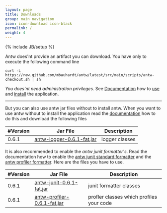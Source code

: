 ```yaml
---
layout: page
title: Downloads
group: main_navigation
icon: icon-download icon-black
permalink: /
weight: 4
---
```

{% include JB/setup %}

Antw does'nt provide an artifact you can download. You have only to execute the following command line

    curl -L https://raw.github.com/mbauhardt/antw/latest/src/main/scripts/antw-checkout.sh | sh

*You does'nt need administration privileges.*
See [Documentation](/documentation) how to [use](/documentation/usage/antw.html) and [install](/documentation/get-remove/installation.html) the application.


---

But you can also use antw jar files without to install antw.
When you want to use antw without to install the application read the [documentation](/documentation/usage/apache-ant.html) how to do this and download the following files

<table class="table">
	<thead>
		<tr>
			<th>#Version</th>
			<th>Jar File</th>
			<th>Description</th>
		</tr>
	</thead>
	<tbody>
		<tr>
			<td>0.6.1</td>
			<td><a href="https://github.com/downloads/mbauhardt/antw/antw-logger-0.6.1-fat.jar">antw-logger-0.6.1-fat.jar</a></td>
			<td>logger classes</td>
		</tr>
	</tbody>
</table>


It is also recommended to enable the *antw junit formatter's*. Read the documentation how to enable the [antw junit standard formatter](/documentation/junit-formatter/junit-standard-formatter.html) 
and the [antw profiler formatter](/documentation/junit-formatter/junit-profiler-formatter.html). Here are the files you have to use.

<table class="table">
	<thead>
		<tr>
			<th>#Version</th>
			<th>Jar File</th>
			<th>Description</th>
		</tr>
	</thead>
	<tbody>
		<tr>
			<td>0.6.1</td>
			<td><a href="https://github.com/downloads/mbauhardt/antw/antw-junit-0.6.1-fat.jar">antw-junit-0.6.1-fat.jar</a></td>
			<td>junit formatter classes</td>
		</tr>
		<tr>
			<td>0.6.1</td>
			<td><a href="https://github.com/downloads/mbauhardt/antw/antw-profiler-0.6.1-fat.jar">antw-profiler-0.6.1-fat.jar</a></td>
			<td>profler classes which profiles your code</td>
		</tr>
	</tbody>
</table>
